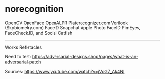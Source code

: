 # norecognition

OpenCV
OpenFace
OpenALPR
Platerecognizer.com
Verilook (Skybiometry.com)
FaceID
Snapchat
Apple Photo FaceID
PimEyes, FaceCheck.ID, and Social Catfish

----
Works
Refletacles



Need to test:
https://adversarial-designs.shop/pages/what-is-an-adversarial-patch


Sources:
https://www.youtube.com/watch?v=jVcGZ_Ak4NI
